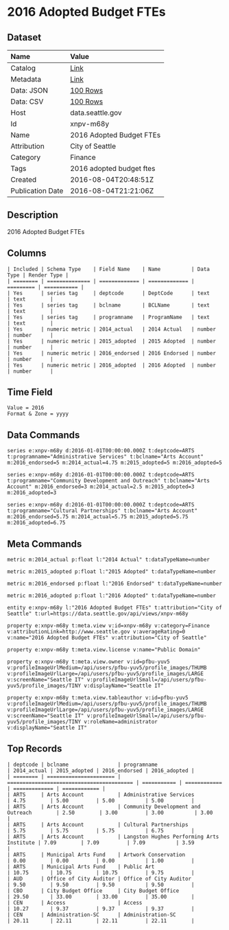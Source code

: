 # 2016 Adopted Budget FTEs

## Dataset

| Name | Value |
| :--- | :---- |
| Catalog | [Link](https://catalog.data.gov/dataset/2016-adopted-budget-ftes) |
| Metadata | [Link](https://data.seattle.gov/api/views/xnpv-m68y) |
| Data: JSON | [100 Rows](https://data.seattle.gov/api/views/xnpv-m68y/rows.json?max_rows=100) |
| Data: CSV | [100 Rows](https://data.seattle.gov/api/views/xnpv-m68y/rows.csv?max_rows=100) |
| Host | data.seattle.gov |
| Id | xnpv-m68y |
| Name | 2016 Adopted Budget FTEs |
| Attribution | City of Seattle |
| Category | Finance |
| Tags | 2016 adopted budget ftes |
| Created | 2016-08-04T20:48:51Z |
| Publication Date | 2016-08-04T21:21:06Z |

## Description

2016 Adopted Budget FTEs

## Columns

```ls
| Included | Schema Type    | Field Name    | Name          | Data Type | Render Type |
| ======== | ============== | ============= | ============= | ========= | =========== |
| Yes      | series tag     | deptcode      | DeptCode      | text      | text        |
| Yes      | series tag     | bclname       | BCLName       | text      | text        |
| Yes      | series tag     | programname   | ProgramName   | text      | text        |
| Yes      | numeric metric | 2014_actual   | 2014 Actual   | number    | number      |
| Yes      | numeric metric | 2015_adopted  | 2015 Adopted  | number    | number      |
| Yes      | numeric metric | 2016_endorsed | 2016 Endorsed | number    | number      |
| Yes      | numeric metric | 2016_adopted  | 2016 Adopted  | number    | number      |
```

## Time Field

```ls
Value = 2016
Format & Zone = yyyy
```

## Data Commands

```ls
series e:xnpv-m68y d:2016-01-01T00:00:00.000Z t:deptcode=ARTS t:programname="Administrative Services" t:bclname="Arts Account" m:2016_endorsed=5 m:2014_actual=4.75 m:2015_adopted=5 m:2016_adopted=5

series e:xnpv-m68y d:2016-01-01T00:00:00.000Z t:deptcode=ARTS t:programname="Community Development and Outreach" t:bclname="Arts Account" m:2016_endorsed=3 m:2014_actual=2.5 m:2015_adopted=3 m:2016_adopted=3

series e:xnpv-m68y d:2016-01-01T00:00:00.000Z t:deptcode=ARTS t:programname="Cultural Partnerships" t:bclname="Arts Account" m:2016_endorsed=5.75 m:2014_actual=5.75 m:2015_adopted=5.75 m:2016_adopted=6.75
```

## Meta Commands

```ls
metric m:2014_actual p:float l:"2014 Actual" t:dataTypeName=number

metric m:2015_adopted p:float l:"2015 Adopted" t:dataTypeName=number

metric m:2016_endorsed p:float l:"2016 Endorsed" t:dataTypeName=number

metric m:2016_adopted p:float l:"2016 Adopted" t:dataTypeName=number

entity e:xnpv-m68y l:"2016 Adopted Budget FTEs" t:attribution="City of Seattle" t:url=https://data.seattle.gov/api/views/xnpv-m68y

property e:xnpv-m68y t:meta.view v:id=xnpv-m68y v:category=Finance v:attributionLink=http://www.seattle.gov v:averageRating=0 v:name="2016 Adopted Budget FTEs" v:attribution="City of Seattle"

property e:xnpv-m68y t:meta.view.license v:name="Public Domain"

property e:xnpv-m68y t:meta.view.owner v:id=pfbu-yuv5 v:profileImageUrlMedium=/api/users/pfbu-yuv5/profile_images/THUMB v:profileImageUrlLarge=/api/users/pfbu-yuv5/profile_images/LARGE v:screenName="Seattle IT" v:profileImageUrlSmall=/api/users/pfbu-yuv5/profile_images/TINY v:displayName="Seattle IT"

property e:xnpv-m68y t:meta.view.tableauthor v:id=pfbu-yuv5 v:profileImageUrlMedium=/api/users/pfbu-yuv5/profile_images/THUMB v:profileImageUrlLarge=/api/users/pfbu-yuv5/profile_images/LARGE v:screenName="Seattle IT" v:profileImageUrlSmall=/api/users/pfbu-yuv5/profile_images/TINY v:roleName=administrator v:displayName="Seattle IT"
```

## Top Records

```ls
| deptcode | bclname                | programname                               | 2014_actual | 2015_adopted | 2016_endorsed | 2016_adopted | 
| ======== | ====================== | ========================================= | =========== | ============ | ============= | ============ | 
| ARTS     | Arts Account           | Administrative Services                   | 4.75        | 5.00         | 5.00          | 5.00         | 
| ARTS     | Arts Account           | Community Development and Outreach        | 2.50        | 3.00         | 3.00          | 3.00         | 
| ARTS     | Arts Account           | Cultural Partnerships                     | 5.75        | 5.75         | 5.75          | 6.75         | 
| ARTS     | Arts Account           | Langston Hughes Performing Arts Institute | 7.09        | 7.09         | 7.09          | 3.59         | 
| ARTS     | Municipal Arts Fund    | Artwork Conservation                      | 0.00        | 0.00         | 0.00          | 1.00         | 
| ARTS     | Municipal Arts Fund    | Public Art                                | 10.75       | 10.75        | 10.75         | 9.75         | 
| AUD      | Office of City Auditor | Office of City Auditor                    | 9.50        | 9.50         | 9.50          | 9.50         | 
| CBO      | City Budget Office     | City Budget Office                        | 29.50       | 33.00        | 33.00         | 35.00        | 
| CEN      | Access                 | Access                                    | 10.27       | 9.37         | 9.37          | 9.37         | 
| CEN      | Administration-SC      | Administration-SC                         | 20.11       | 22.11        | 22.11         | 22.11        | 
```